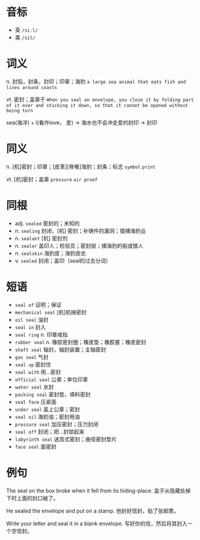 # 音标

- 英 `/siːl/`
- 美 `/sil/`

# 词义

n. 封铅，封条，封印；印章；海豹
`a large sea animal that eats fish and lives around coasts`

vt. 密封；盖章于
`When you seal an envelope, you close it by folding part of it over and sticking it down, so that it cannot be opened without being torn`



sea(海洋) + l(看作love， 爱) → 海水也不会冲走爱的封印 → 封印

# 同义

n. [机]密封；印章；[皮革][脊椎]海豹；封条；标志
`symbol` `print`

vt. [机]密封；盖章
`pressure` `air proof`

# 同根

- adj. `sealed` 密封的；未知的
- n. `sealing` 封闭，[机] 密封；补铸件的漏洞；猎捕海豹业
- n. `sealant` [机] 密封剂
- n. `sealer` 盖印人；检验员；密封层；捕海豹的船或猎人
- n. `sealskin` 海豹皮；海豹皮衣
- v. `sealed` 封闭；盖印（seal的过去分词）

# 短语

- `seal of` 证明；保证
- `mechanical seal` [机]机械密封
- `oil seal` 油封
- `seal in` 封入
- `seal ring` n. 印章戒指
- `rubber seal` n. 橡胶密封圈；橡皮垫；橡胶塞；橡皮密封
- `shaft seal` 轴封，轴封装置；主轴密封
- `gas seal` 气封
- `seal up` 密封住
- `seal with` 用…密封
- `official seal` 公章；单位印章
- `water seal` 水封
- `packing seal` 密封垫，填料密封
- `seal face` 压紧面
- `under seal` 盖上公章；密封
- `seal oil` 海豹油；密封用油
- `pressure seal` 加压密封；压力封闭
- `seal off` 封闭；把…封锁起来
- `labyrinth seal` 迷宫式密封；曲径密封垫片
- `face seal` 面密封

# 例句

The seal on the box broke when it fell from its hiding-place.
盒子从隐藏处掉下时上面的封口破了。

He sealed the envelope and put on a stamp.
他封好信封，贴了张邮票。

Write your letter and seal it in a blank envelope.
写好你的信，然后将其封入一个空信封。


